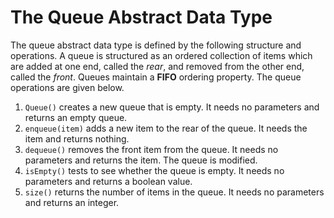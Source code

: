 # The Queue Abstract Data Type

The queue abstract data type is defined by the following structure and operations. 
A queue is structured as an ordered collection of items which are added at one end, called the *rear*, and removed from the other end, called the *front*. 
Queues maintain a **FIFO** ordering property. The queue operations are given below.

1. `Queue()` creates a new queue that is empty. It needs no parameters and returns an empty queue.
2. `enqueue(item)` adds a new item to the rear of the queue. It needs the item and returns nothing.
3. `dequeue()` removes the front item from the queue. It needs no parameters and returns the item. The queue is modified.
4. `isEmpty()` tests to see whether the queue is empty. It needs no parameters and returns a boolean value.
5. `size()` returns the number of items in the queue. It needs no parameters and returns an integer.
